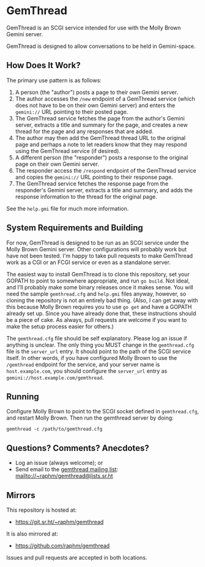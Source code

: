 # GemThread

GemThread is an SCGI service intended for use with the Molly Brown Gemini server.

GemThread is designed to allow conversations to be held in Gemini-space.

## How Does It Work?

The primary use pattern is as follows:

1. A person (the "author") posts a page to their own Gemini server.
2. The author accesses the `/new` endpoint of a GemThread service (which does not have to be on their own Gemini server) and enters the `gemini://` URL pointing to their posted page.
4. The GemThread service fetches the page from the author's Gemini server, extracts a title and summary for the page, and creates a new thread for the page and any responses that are added.
5. The author may then add the GemThread thread URL to the original page and perhaps a note to let readers know that they may respond using the GemThread service (if desired).
6. A different person (the "responder") posts a response to the original page on their own Gemini server.
7. The responder access the `/respond` endpoint of the GemThread service and copies the `gemini://` URL pointing to their response page.
8. The GemThread service fetches the response page from the responder's Gemini server, extracts a title and summary, and adds the response information to the thread for the original page.

See the `help.gmi` file for much more information.

## System Requirements and Building

For now, GemThread is designed to be run as an SCGI service under the Molly Brown Gemini server. Other configurations will probably work but have not been tested. I'm happy to take pull requests to make GemThread work as a CGI or an FCGI service or even as a standalone server.

The easiest way to install GemThread is to clone this repository, set your GOPATH to point to somewhere appropriate, and run `go build`. Not ideal, and I'll probably make some binary releases once it makes sense. You will need the sample `gemthread.cfg` and `help.gmi` files anyway, however, so cloning the repository is not an entirely bad thing. (Also, I can get away with this because Molly Brown requires you to use `go get` and have a GOPATH already set up. Since you have already done that, these instructions should be a piece of cake. As always, pull requests are welcome if you want to make the setup process easier for others.)

The `gemthread.cfg` file should be self explanatory. Please log an issue if anything is unclear. The only thing you MUST change in the `gemthread.cfg` file is the `server_url` entry. It should point to the path of the SCGI service itself. In other words, if you have configured Molly Brown to use the `/gemthread` endpoint for the service, and your server name is `host.example.com`, you should configure the `server_url` entry as `gemini://host.example.com/gemthread`.

## Running

Configure Molly Brown to point to the SCGI socket defined in `gemthread.cfg`, and restart Molly Brown. Then run the gemthread server by doing:

```
gemthread -c /path/to/gemthread.cfg
```

## Questions? Comments? Anecdotes?

* Log an issue (always welcome); or
* Send email to the [gemthread mailing list](https://lists.sr.ht/~raphm/gemthread): [mailto://~raphm/gemthread@lists.sr.ht](mailto://~raphm/gemthread@lists.sr.ht)

## Mirrors

This repository is hosted at:

* https://git.sr.ht/~raphm/gemthread

It is also mirrored at:

* https://github.com/raphm/gemthread

Issues and pull requests are accepted in both locations.
